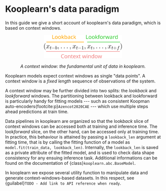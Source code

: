 # Kooplearn's data paradigm
In this guide we give a short account of kooplearn's data paradigm, which is based on context windows. 

<p align = "center">
  <img src="../_images/context_window_scheme.svg" alt="context-window-scheme" style="width:50%;"/>
</p>
<p align = "center"><em>A context window: the fundamental unit of data in kooplearn.  </em></p>

Kooplearn models expect context windows as single "data points". A context window is a _fixed length_ sequence of observations of the system. 

A context window may be further divided into two splits: the _lookback_ and _lookforward_ windows. The partitioning between lookback and lookforward is particularly handy for fitting models --- such as consistent Koopman auto-encoders{footcite:p}`Azencot2020CAE` --- which use multiple steps ahead predictions at train time.

Data pipelines in kooplearn are organized so that the look*back* slice of context windows can be accessed both at training and inference time. The look*forward* slice, on the other hand, can be accessed only at training time. In practice, this behaviour is attained by passing a `lookback_len` argument at fitting time, that is by calling the fitting function of a model as `model.fit(train_data, lookback_len)`. Internally, the `lookback_len` is saved as a private attribute of the fitted model, and is used to check data shape consistency for any ensuing inference task. Additional informations can be found on the documentation of {class}`kooplearn.abc.BaseModel`.

In kooplearn we expose several utility function to manipulate data and generate context-windows-based datasets. In this respect, see {guilabel}`TODO - Add link to API reference when ready`.

```{footbibliography}
```